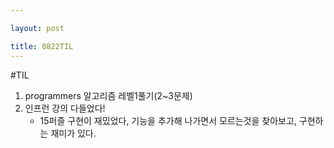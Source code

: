 ```yaml
---

layout: post

title: 0822TIL
---
```


#TIL

1. programmers 알고리즘 레벨1풀기(2~3문제)
2. 인프런 강의 다들었다!
    - 15퍼즐 구현이 재밌었다, 기능을 추가해 나가면서 모르는것을 찾아보고, 구현하는 재미가 있다.
